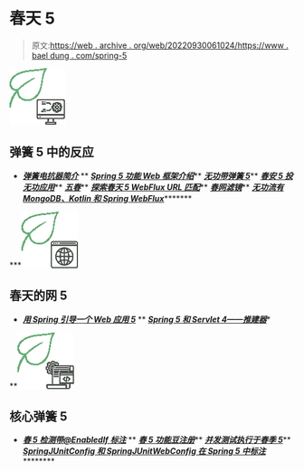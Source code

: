 # 春天 5

> 原文:[https://web . archive . org/web/20220930061024/https://www . bael dung . com/spring-5](https://web.archive.org/web/20220930061024/https://www.baeldung.com/spring-5)

![reactive - icon](img/ff9ae1f2d144dad2de3f2282bfdeec91.png)

## 弹簧 5 中的反应

*   ***[弹簧电抗器简介](/web/20221208143832/https://www.baeldung.com/spring-reactor)***
**   ***[Spring 5 功能 Web 框架介绍](/web/20221208143832/https://www.baeldung.com/spring-5-functional-web)*****   ***[无功带弹簧 5](/web/20221208143832/https://www.baeldung.com/spring-5-reactive-websockets)*****   ***[春安 5 投无功应用](/web/20221208143832/https://www.baeldung.com/spring-security-5-reactive)*****   ***[五春](/web/20221208143832/https://www.baeldung.com/spring-5-webclient)*****   ***[探索春天 5 WebFlux URL 匹配](/web/20221208143832/https://www.baeldung.com/spring-5-mvc-url-matching)*****   ***[春网滤镜](/web/20221208143832/https://www.baeldung.com/spring-webflux-filters)*****   ***[无功流有 MongoDB、Kotlin 和 Spring WebFlux](/web/20221208143832/https://www.baeldung.com/kotlin-mongodb-spring-webflux)**********

***![web - icon](img/04dfe5f4efb5bbb1adb6781b7e032702.png)

## 春天的网 5

*   ***[用 Spring 引导一个 Web 应用 5](/web/20221208143832/https://www.baeldung.com/bootstraping-a-web-application-with-spring-and-java-based-configuration)***
**   ***[Spring 5 和 Servlet 4——推建器](/web/20221208143832/https://www.baeldung.com/spring-5-push)****

**![core - icon](img/9a85aec86dc588848f445dae8cb06534.png)

## 核心弹簧 5

*   ***[春 5 检测带@EnabledIf 标注](/web/20221208143832/https://www.baeldung.com/spring-5-enabledIf)***
**   ***[春 5 功能豆注册](/web/20221208143832/https://www.baeldung.com/spring-5-functional-beans)*****   ***[并发测试执行于春季 5](/web/20221208143832/https://www.baeldung.com/spring-5-concurrent-tests)*****   ***[SpringJUnitConfig 和 SpringJUnitWebConfig 在 Spring 5 中标注](/web/20221208143832/https://www.baeldung.com/spring-5-junit-config)***********